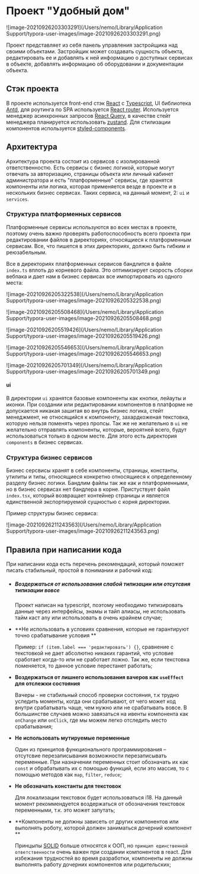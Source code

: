 # Проект "Удобный дом"

![image-20210926203303291](/Users/nemo/Library/Application Support/typora-user-images/image-20210926203303291.png)

Проект представляет из себя панель управления застройщика над своими объектами. Застройщик может создавать сущность объекта, редактировать ее и добавлять к ней информацию о доступных сервисах в объекте, добавлять информацию об оборудовании и документации объекта.



## Стэк проекта

В проекте используется front-end стэк [React](https://reactjs.org/) с [Typescript](https://www.typescriptlang.org/), UI библиотека [Antd](https://ant.design/), для роутинга по SPA используется [React router](https://reactrouter.com/web/guides/quick-start). Используется менеджер асинхронных запросов [React Query](https://react-query.tanstack.com/), в качестве стейт менеджера планируется использовать [zustand](https://github.com/pmndrs/zustand). Для стилизации компонентов используется [styled-components](https://www.styled-components.com/).



## Архитектура

Архитектура проекта состоит из сервисов с изолированной ответственностю. Есть сервисы с бизнес логикой, которые могут отвечать за авторизацию, страницы объекта или личный кабинет администратора и есть "платформенные" сервисы, где хранятся компоненты или логика, которая применяется везде в проекте и в нескольких бизнес сервисах. Таких сервиса, на данный момент, 2: `ui` и `services`.

### Структура платформенных сервисов

Платформенные сервисы используются во всех местах в проекте, поэтому очень важно проверять работоспособность всего проекта при редактировании файлов в директориях, относящиеся к платформенным сервисам. Все, что пишется в этих директориях, должно быть гибким и реюзабельным.

Все в директориях платформенных сервисов бандлится в файле `index.ts` вплоть до корневого файла. Это оптимизирует скорость сборки вебпака и дает нам в бизнес сервисах все импортировать из одного места:

![image-20210926205322538](/Users/nemo/Library/Application Support/typora-user-images/image-20210926205322538.png)

![image-20210926205508468](/Users/nemo/Library/Application Support/typora-user-images/image-20210926205508468.png)

![image-20210926205519426](/Users/nemo/Library/Application Support/typora-user-images/image-20210926205519426.png)

![image-20210926205546653](/Users/nemo/Library/Application Support/typora-user-images/image-20210926205546653.png)

![image-20210926205701349](/Users/nemo/Library/Application Support/typora-user-images/image-20210926205701349.png)

#### ui

В директории `ui` хранятся базовые компоненты как кнопки, лейауты и иконки. При создании или редактировании компонентов в платформе не допускается никакая зашитая во внутрь бизнес логика, стейт менеджмент, не относящийся к компоненту, захардкоженая текстовка, которую нельзя поменять через пропсы. Так же не желательно в `ui` не желательно отправлять компоненты, которые, вероятней всего, будут использоваться только в одном месте. Для этого есть директория `components` в бизнес сервисах.

### Структура бизнес сервисов

Бизнес серсвисы хранят в себе компоненты, страницы, константы, утилиты и типы, относящиеся конкретно относящиеся к определенному разделу бизнес логики. Бандлим файлы так же как и платформенными, но в бизнес сервисах нет бандлера в корне. Пристуствует файл `index.tsx`, который возвращает контейнер страницы и является единственной экспортируемой сущностью с корня директории.

Пример структуры бизнес сервиса:

![image-20210926211243563](/Users/nemo/Library/Application Support/typora-user-images/image-20210926211243563.png)



## Правила при написании кода

При написании кода есть перечень рекомендаций, который поможет писать стабильный, простой в понимании и рабочий код:

* ##### **Воздержаться от использования слабой типизации или отсутсвия типизации вовсе**

  Проект написан на typescript, поэтому необходимо типизировать данные через интерфейсы, энамы и тайп алиасы, не использовать тайм каст any или использовать в очень крайнем случае;

* **Не использовать в условиях сравнения, которые не гарантируют точно срабатывание условия **

  Пример: `if (item.label === 'редактировать') {}`, сравнение с текстовкой не дает абсолютно никаких гарантий, что условие сработает когда-то или не сработает ложно. Так же, если текстовка поменяется, то данное условие перестанет работать;

* **Воздержаться от лишнего использования вачеров как `useEffect` для отслежки состояния**

  Вачеры - не стабильный способ проверки состояния, т.к трудно уследить моменты, когда они срабатывают, от чего может код внутри срабатывать чаще, чем нужно или не срабатывать вовсе. В большинстве случаев можно завязаться на ивенты компонента как `onChange` или `onClick`, где мы можем легко отследить место срабатывания;

* **Не использовать мутируемые переменные**

  Один из принципов функционального программирования – отсутсвие перезаписывания возможности перезаписывать переменные. При назначении переменных стоит обозначать их как `const` и обрабатывать их с помощью функций, если это массив, то с помощью методов как `map`, `filter`, `reduce`;

* **Не обозначать константы для текстовок**

  Для локализации текстовок будет использоваться i18. На данный момент рекоммендуется воздержаться от обозначения текстовок переменными, т.к. это может запутать;

* **Компоненты не должны зависеть от других компонентов или выполнять роботу, которой должен заниматься дочерний компонент **

  Принцыпы [SOLID](https://medium.com/backticks-tildes/the-s-o-l-i-d-principles-in-pictures-b34ce2f1e898) больше относятся к ООП, но `принцип единственной ответственности` очень важен при создании компонентов в react. Для избежания трудностей во время разработки, компоненты не должны выполнять работу дочерних компонентов или родительских;



